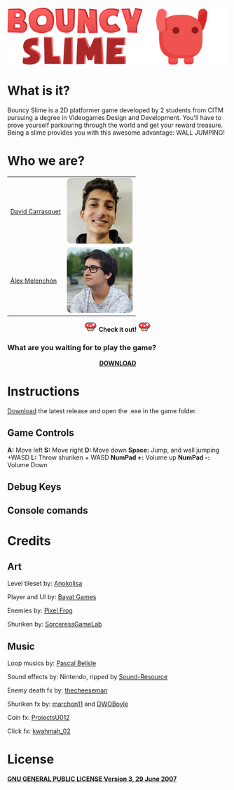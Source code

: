 <p align="left"> 
	<img src="https://github.com/AlexMelenchon/BouncySlime-XMatSigma/blob/master/docs/bs.png?raw=true">
</p>

# What is it?

Bouncy Slime is a 2D platformer game developed by 2 students from CITM pursuing a degree in Videogames Design and Development.
You'll have to prove yourself parkouring through the world and get your reward treasure. Being a slime provides you with this awesome advantage: WALL JUMPING!

# Who we are?

<table>  
  <tr>
    <td> <a href="https://github.com/davidcarrasquet">David Carrasquet</a></td>   
    <td> <img src="https://github.com/AlexMelenchon/BouncySlime-XMatSigma/blob/master/docs/david.png?raw=true"> </td>    
  </tr>
  <tr>
    <td><a href="https://github.com/AlexMelenchon">Àlex Melenchón</a></td>    
    <td> <img src="https://github.com/AlexMelenchon/BouncySlime-XMatSigma/blob/master/docs/alex.png?raw=true"> </td>
  </tr>
</table>


<p align="center"> 
 <img src="https://github.com/AlexMelenchon/BouncySlime-XMatSigma/blob/master/docs/mushroom.gif?raw=true"> <strong>Check it out!</strong> <img src="https://github.com/AlexMelenchon/BouncySlime-XMatSigma/blob/master/docs/mushroom.gif?raw=true">
</p>


 
### What are you waiting for to play the game?

<p align="center"> 
	<a href="https://github.com/AlexMelenchon/BouncySlime-XMatSigma/releases/download/2.0/BouncySlime.zip"><strong>DOWNLOAD</strong></a>
</p>

# Instructions

<a href="https://alexmelenchon.github.io/BouncySlime-XMatSigma#what-are-you-waiting-for-to-play-the-game">Download</a> the latest release and open the .exe in the game folder.

## Game Controls 
<strong>A:</strong>  		Move left
<strong>S:</strong>		Move right
<strong>D:</strong>		Move down
<strong>Space:</strong>	        Jump, and wall jumping +WASD
<strong>L:</strong>		Throw shuriken + WASD
<strong>NumPad +:</strong>  	Volume up
<strong>NumPad -:</strong>	Volume Down

## Debug Keys

## Console comands 





# Credits

## Art

 Level tileset by: <a href="https://anokolisa.itch.io/">Anokolisa</a>
 
 Player and UI by: <a href="https://bayat.itch.io/">Bayat Games</a> 
 
 Enemies by: <a href="https://pixel-frog.itch.io/">Pixel Frog</a> 
 
 Shuriken by: <a href="https://sorceressgamelab.itch.io/">SorceressGameLab</a> 

## Music

 Loop musics by: <a href="https://soundcloud.com/pascalbelisle">Pascal Belisle</a> 
 
 Sound effects by: Nintendo, ripped by <a href="https://www.sounds-resource.com/wii/ssbb/">Sound-Resource</a>  
 
 Enemy death fx by: <a href="https://freesound.org/people/thecheeseman/sounds/44430/">thecheeseman</a>

 Shuriken fx by: <a href="https://freesound.org/people/marchon11/sounds/493224/">marchon11</a> and <a href="https://freesound.org/people/DWOBoyle/sounds/144266/">DWOBoyle</a> 

 Coin fx: <a href="https://freesound.org/people/ProjectsU012/sounds/341695/">ProjectsU012</a>

 Click fx: <a href="https://freesound.org/people/kwahmah_02/sounds/256116/">kwahmah_02</a> 


# License
<a href="https://github.com/AlexMelenchon/BouncySlime-XMatSigma/blob/master/LICENSE"><strong>GNU GENERAL PUBLIC LICENSE Version 3, 29 June 2007</strong></a>
